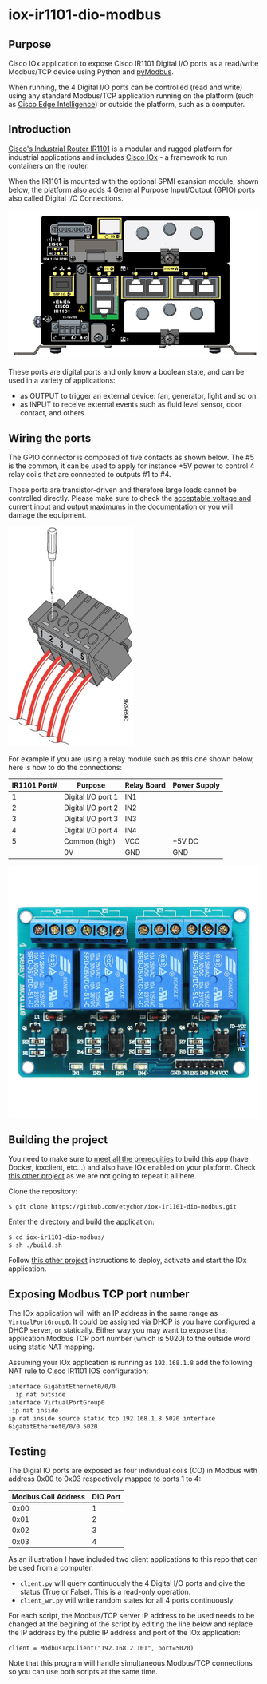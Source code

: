 # iox-ir1101-dio-modbus

## Purpose

Cisco IOx application to expose Cisco IR1101 Digital I/O ports as a read/write Modbus/TCP device using Python and [pyModbus](https://github.com/riptideio/pymodbus).

When running, the 4 Digital I/O ports can be controlled (read and write) using any standard Modbus/TCP application running on the platform (such as [Cisco Edge Intelligence](https://www.cisco.com/c/en/us/solutions/internet-of-things/edge-intelligence.html)) or outside the platform, such as a computer.

## Introduction

[Cisco's Industrial Router IR1101](https://www.cisco.com/c/en/us/products/routers/1100-series-industrial-integrated-services-routers/index.html) is a modular and rugged platform for industrial applications and includes [Cisco IOx](https://developer.cisco.com/docs/iox/) - a framework to run containers on the router.

When the IR1101 is mounted with the optional SPMI exansion module, shown below, the platform also adds 4 General Purpose Input/Output (GPIO) ports also called Digital I/O Connections.

![](images/IR1101-w-SPMI.jpg)

These ports are digital ports and only know a boolean state, and can be used in a variety of applications:

* as OUTPUT to trigger an external device: fan, generator, light and so on.
* as INPUT to receive external events such as fluid level sensor, door contact, and others.

## Wiring the ports

The GPIO connector is composed of five contacts as shown below. The #5 is the common, it can be used to apply for instance +5V power to control 4 relay coils that are connected to outputs #1 to #4.

Those ports are transistor-driven and therefore large loads cannot be controlled directly. Please make sure to check the [acceptable voltage and current input and output maximums in the documentation](https://www.cisco.com/c/en/us/td/docs/routers/access/1101/b_IR1101HIG/b_IR1101HIG_chapter_01.html) or you will damage the equipment.

![](images/GPIO-ports.jpg)

For example if you are using a relay module such as this one shown below, here is how to do the connections:

| IR1101 Port# | Purpose            | Relay Board  | Power Supply |
|--------------|--------------------|--------------|--------------|
| 1            | Digital I/O port 1 | IN1 |        |              |
| 2            | Digital I/O port 2 | IN2 |        |              |
| 3            | Digital I/O port 3 | IN3 |        |              |
| 4            | Digital I/O port 4 | IN4 |        |              |
| 5            | Common (high)      | VCC | +5V DC |              |
|              | 0V                 | GND | GND    |              |

![](images/relay-module.jpg)

## Building the project

You need to make sure to [meet all the prerequities](https://github.com/etychon/iox-ir1101-dio-read) to build this app (have Docker, ioxclient, etc...) and also have IOx enabled on your platform. Check [this other project](https://github.com/etychon/iox-ir1101-dio-read) as we are not going to repeat it all here.

Clone the repository:

```
$ git clone https://github.com/etychon/iox-ir1101-dio-modbus.git
```

Enter the directory and build the application:

```
$ cd iox-ir1101-dio-modbus/
$ sh ./build.sh
```

Follow [this other project](https://github.com/etychon/iox-ir1101-dio-read) instructions to deploy, activate and start the IOx application.

## Exposing Modbus TCP port number

The IOx application will with an IP address in the same range as `VirtualPortGroup0`. It could be assigned via DHCP is you have configured a DHCP server, or statically. Either way you may want to expose that application Modbus TCP port number (which is 5020) to the outside word using static NAT mapping.

Assuming your IOx application is running as `192.168.1.8` add the following NAT rule to Cisco IR1101 IOS configuration:

```
interface GigabitEthernet0/0/0
  ip nat outside
interface VirtualPortGroup0
 ip nat inside
ip nat inside source static tcp 192.168.1.8 5020 interface GigabitEthernet0/0/0 5020
```

## Testing

The Digial IO ports are exposed as four individual coils (CO) in Modbus with address 0x00 to 0x03 respectively mapped to ports 1 to 4:

| Modbus Coil Address | DIO Port |
|----------------|----------|
| 0x00           |  1       |
| 0x01           |  2       |
| 0x02           |  3       |
| 0x03           |  4       |

As an illustration I have included two client applications to this repo that can be used from a computer.

* `client.py` will query continuously the 4 Digital I/O ports and give the status (True or False). This is a read-only operation.
* `client_wr.py` will write random states for all 4 ports continuously.

For each script, the Modbus/TCP server IP address to be used needs to be changed at the begining of the script by editing the line below and replace the IP address by the public IP address and port of the IOx application:

```
client = ModbusTcpClient("192.168.2.101", port=5020)
```

Note that this program will handle simultaneous Modbus/TCP connections so you can use both scripts at the same time.
